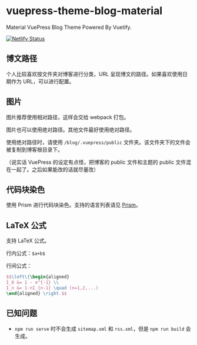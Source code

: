 # vuepress-theme-blog-material

Material VuePress Blog Theme Powered By Vuetify.

[![Netlify Status](https://api.netlify.com/api/v1/badges/1c1bdacd-89b2-4b60-a19d-58929dab5f16/deploy-status)](https://app.netlify.com/sites/vuepress-theme-blog-material/deploys)

## 博文路径

个人比较喜欢按文件夹对博客进行分类，URL 呈现博文的路径。如果喜欢使用日期作为 URL，可以进行配置。

## 图片

图片推荐使用相对路径，这样会交给 webpack 打包。

图片也可以使用绝对路径。其他文件最好使用绝对路径。

使用绝对路径时，请使用 `/blog/.vuepress/public` 文件夹。该文件夹下的文件会被复制到博客根目录下。

（说实话 VuePress 的设定有点怪，把博客的 public 文件和主题的 public 文件混在一起了。之后如果能改的话就尽量改）

## 代码块染色

使用 Prism 进行代码块染色。支持的语言列表请见 [Prism](https://prismjs.com/#languages-list)。

## LaTeX 公式

支持 LaTeX 公式。

行内公式：`$a+b$`

行间公式：

```latex
$$\left\{\begin{aligned}
I_0 &= 1 - e^{-1} \\
I_n &= 1-nI_{n-1} \quad (n=1,2,...)
\end{aligned} \right.$$
```

## 已知问题

* `npm run serve` 时不会生成 `sitemap.xml` 和 `rss.xml`，但是 `npm run build` 会生成。
